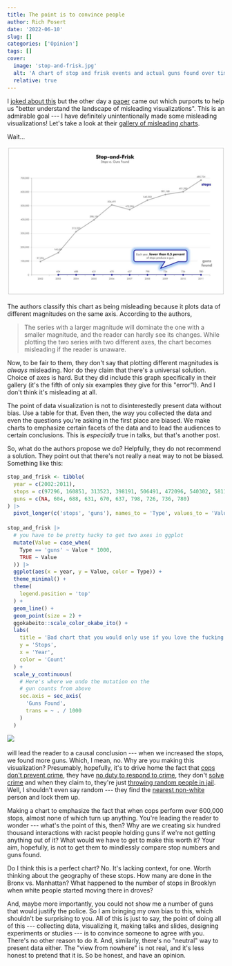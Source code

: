 ```yaml
---
title: The point is to convince people
author: Rich Posert
date: '2022-06-10'
slug: []
categories: ['Opinion']
tags: []
cover:
  image: 'stop-and-frisk.jpg'
  alt: 'A chart of stop and frisk events and actual guns found over time.'
  relative: true
---
```




I [joked about this](https://twitter.com/PosertInLab/status/1532780189263941632)
but the other day a [paper](https://arxiv.org/abs/2204.09548) came out which
purports to help us "better understand the landscape of misleading visualizations".
This is an admirable goal --- I have definitely unintentionally made some misleading
visualizations! Let's take a look at their [gallery of misleading charts](http://leoyuholo.com/bad-vis-browser/).

Wait...

![A chart of stop and frisk events and actual guns found over time](stop-and-frisk.jpg)

The authors classify this chart as being misleading because it plots data of
different magnitudes on the same axis. According to the authors,

> The series with a larger magnitude will dominate the one with a
> smaller magnitude, and the reader can hardly see its changes. While
> plotting the two series with two different axes, the chart becomes
> misleading if the reader is unaware.

Now, to be fair to them, they don't say that plotting different magnitudes is *always*
misleading. Nor do they claim that there's a universal solution. Choice of axes is hard.
But they did include this graph specifically in their gallery (it's the fifth of only
six examples they give for this "error"!). And I don't think it's misleading at all.

The point of data visualization is not to disinterestedly present data without bias.
Use a table for that. Even then, the way you collected the data and even the questions
you're asking in the first place are biased. We make charts to emphasize certain
facets of the data and to lead the audiences to certain conclusions. This is *especially*
true in talks, but that's another post.

So, what do the authors propose we do? Helpfully, they do not recommend a solution.
They point out that there's not really a neat way to not be biased. Something like
this:

```r
stop_and_frisk <- tibble(
  year = c(2002:2011),
  stops = c(97296, 160851, 313523, 398191, 506491, 472096, 540302, 581168, 601285, 685724),
  guns = c(NA, 604, 688, 631, 670, 637, 798, 726, 736, 780)
) |> 
  pivot_longer(c('stops', 'guns'), names_to = 'Type', values_to = 'Value')

stop_and_frisk |> 
  # you have to be pretty hacky to get two axes in ggplot
  mutate(Value = case_when(
    Type == 'guns' ~ Value * 1000,
    TRUE ~ Value
  )) |> 
  ggplot(aes(x = year, y = Value, color = Type)) +
  theme_minimal() +
  theme(
    legend.position = 'top'
  ) +
  geom_line() +
  geom_point(size = 2) +
  ggokabeito::scale_color_okabe_ito() +
  labs(
    title = 'Bad chart that you would only use if you love the fucking cops',
    y = 'Stops',
    x = 'Year',
    color = 'Count'
  ) +
  scale_y_continuous(
    # Here's where we undo the mutation on the
    # gun counts from above
    sec.axis = sec_axis(
      'Guns Found',
      trans = ~ . / 1000
    )
  )
```

<img src="{{< blogdown/postref >}}index_files/figure-html/unnamed-chunk-2-1.png" width="672" />

will lead the reader to a causal conclusion --- when we increased the stops,
we found more guns. Which, I mean, no. Why are you making this visualization?
Presumably, hopefully, it's to drive home the fact that
[cops don't prevent crime](https://www.portlandmercury.com/blogtown/2021/11/09/36865079/portlands-crime-rate-isnt-impacted-by-size-of-police-force-data-finds),
they have
[no duty to respond to crime](https://www.nytimes.com/2005/06/28/politics/justices-rule-police-do-not-have-a-constitutional-duty-to-protect.html),
they don't
[solve crime](https://theconversation.com/police-solve-just-2-of-all-major-crimes-143878)
and when they claim to, they're just
[throwing random people in jail](https://innocenceproject.org/dna-exonerations-in-the-united-states/).
Well, I shouldn't even say random --- they find the 
[nearest non-white](https://www.sentencingproject.org/publications/color-of-justice-racial-and-ethnic-disparity-in-state-prisons/)
person and lock them up.

Making a chart to emphasize the fact that when cops perform over 600,000 stops,
almost none of which turn up anything. You're leading the reader to wonder ---
what's the point of this, then? Why are we creating six hundred thousand interactions
with racist people holding guns if we're not getting anything out of it? What would
we have to get to make this worth it? Your aim, hopefully, is not to get them to mindlessly compare stop numbers and
guns found.

Do I think this is a perfect chart? No. It's lacking context, for one. Worth thinking
about the geography of these stops. How many are done in the Bronx vs. Manhattan?
What happened to the number of stops in Brooklyn when white people started moving
there in droves?

And, maybe more importantly, you could not show me a number of
guns that would justify the police. So I am bringing my own bias to this, which
shouldn't be surprising to you. All of this is just to say, the point of doing
all of this --- collecting data, visualizing it, making talks and slides, designing
experiments or studies --- is to convince someone to agree with you. There's no other
reason to do it. And, similarly, there's no "neutral" way to present data either.
The "view from nowhere" is not real, and it's less honest to pretend that it is.
So be honest, and have an opinion.
